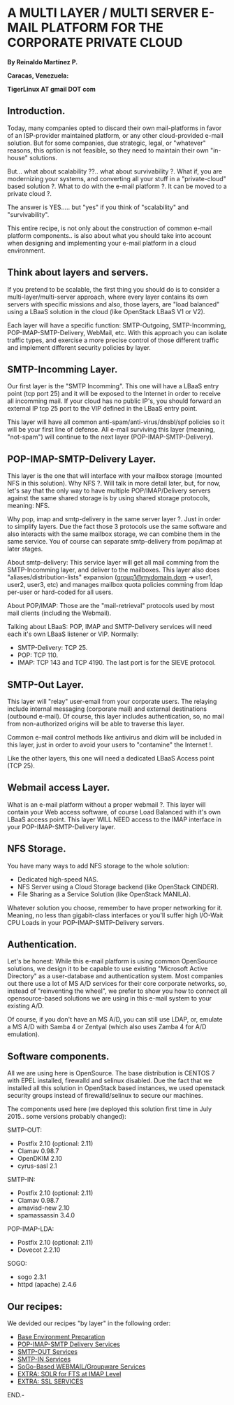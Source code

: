 # A MULTI LAYER / MULTI SERVER E-MAIL PLATFORM FOR THE CORPORATE PRIVATE CLOUD

**By Reinaldo Martínez P.**

**Caracas, Venezuela:**

**TigerLinux AT gmail DOT com**


## Introduction.

Today, many companies opted to discard their own mail-platforms in favor of an ISP-provider maintained platform, or any other cloud-provided e-mail solution. But for some companies, due strategic, legal, or "whatever" reasons, this option is not feasible, so they need to maintain their own "in-house" solutions.

But... what about scalability ??.. what about survivability ?. What if, you are modernizing your systems, and converting all your stuff in a "private-cloud" based solution ?. What to do with the e-mail platform ?. It can be moved to a private cloud ?.

The answer is YES..... but "yes" if you think of "scalability" and "survivability".

This entire recipe, is not only about the construction of common e-mail platform components.. is also about what you should take into account when designing and implementing your e-mail platform in a cloud environment.


## Think about layers and servers.

If you pretend to be scalable, the first thing you should do is to consider a multi-layer/multi-server approach, where every layer contains its own servers with specific missions and also, those layers, are "load balanced" using a LBaaS solution in the cloud (like OpenStack LBaaS V1 or V2).

Each layer will have a specific function: SMTP-Outgoing, SMTP-Incomming, POP-IMAP-SMTP-Delivery, WebMail, etc. With this approach you can isolate traffic types, and exercise a more precise control of those different traffic and implement different security policies by layer.


## SMTP-Incomming Layer.

Our first layer is the "SMTP Incomming". This one will have a LBaaS entry point (tcp port 25) and it will be exposed to the Internet in order to receive all incomming mail. If your cloud has no public IP's, you should forward an external IP tcp 25 port to the VIP defined in the LBaaS entry point.

This layer will have all common anti-spam/anti-virus/dnsbl/spf policies so it will be your first line of defense. All e-mail surviving this layer (meaning, "not-spam") will continue to the next layer (POP-IMAP-SMTP-Delivery).


## POP-IMAP-SMTP-Delivery Layer.

This layer is the one that will interface with your mailbox storage (mounted NFS in this solution). Why NFS ?. Will talk in more detail later, but, for now, let's say that the only way to have multiple POP/IMAP/Delivery servers against the same shared storage is by using shared storage protocols, meaning: NFS.

Why pop, imap and smtp-delivery in the same server layer ?. Just in order to simplify layers. Due the fact those 3 protocols use the same software and also interacts with the same mailbox storage, we can combine them in the same service. You of course can separate smtp-delivery from pop/imap at later stages.

About smtp-delivery: This service layer will get all mail comming from the SMTP-Incomming layer, and deliver to the mailboxes. This layer also does "aliases/distribution-lists" expansion (group1@mydomain.dom -> user1, user2, user3, etc) and manages mailbox quota policies comming from ldap per-user or hard-coded for all users.

About POP/IMAP: Those are the "mail-retrieval" protocols used by most mail clients (including the Webmail).

Talking about LBaaS: POP, IMAP and SMTP-Delivery services will need each it's own LBaaS listener or VIP. Normally:

* SMTP-Delivery: TCP 25.
* POP: TCP 110.
* IMAP: TCP 143 and TCP 4190. The last port is for the SIEVE protocol.


## SMTP-Out Layer.

This layer will "relay" user-email from your corporate users. The relaying include internal messaging (corporate mail) and external destinations (outbound e-mail). Of course, this layer includes authentication, so, no mail from non-authorized origins will be able to traverse this layer.

Common e-mail control methods like antivirus and dkim will be included in this layer, just in order to avoid your users to "contamine" the Internet !.

Like the other layers, this one will need a dedicated LBaaS Access point (TCP 25).


## Webmail access Layer.

What is an e-mail platform without a proper webmail ?. This layer will contain your Web access software, of course Load Balanced with it's own LBaaS access point. This layer WILL NEED access to the IMAP interface in your POP-IMAP-SMTP-Delivery layer.


## NFS Storage.

You have many ways to add NFS storage to the whole solution:

* Dedicated high-speed NAS.
* NFS Server using a Cloud Storage backend (like OpenStack CINDER).
* File Sharing as a Service Solution (like OpenStack MANILA).

Whatever solution you choose, remember to have proper networking for it. Meaning, no less than gigabit-class interfaces or you'll suffer high I/O-Wait CPU Loads in your POP-IMAP-SMTP-Delivery servers.


## Authentication.

Let's be honest: While this e-mail platform is using common OpenSource solutions, we design it to be capable to use existing "Microsoft Active Directory" as a user-database and authentication system. Most companies out there use a lot of MS A/D services for their core corporate networks, so, instead of "reinventing the wheel", we prefer to show you how to connect all opensource-based solutions we are using in this e-mail system to your existing A/D.

Of course, if you don't have an MS A/D, you can still use LDAP, or, emulate a MS A/D with Samba 4 or Zentyal (which also uses Zamba 4 for A/D emulation).


## Software components.

All we are using here is OpenSource. The base distribution is CENTOS 7 with EPEL installed, firewalld and selinux disabled. Due the fact that we installed all this solution in OpenStack based instances, we used openstack security groups instead of firewalld/selinux to secure our machines.

The components used here (we deployed this solution first time in July 2015.. some versions probably changed):

SMTP-OUT:

- Postfix 2.10 (optional: 2.11)
- Clamav 0.98.7
- OpenDKIM 2.10
- cyrus-sasl 2.1

SMTP-IN:

- Postfix 2.10 (optional: 2.11)
- Clamav 0.98.7
- amavisd-new 2.10
- spamassassin 3.4.0

POP-IMAP-LDA:

- Postfix 2.10 (optional: 2.11)
- Dovecot 2.2.10

SOGO:

- sogo 2.3.1
- httpd (apache) 2.4.6


## Our recipes:

We devided our recipes "by layer" in the following order:

* [Base Environment Preparation](https://github.com/tigerlinux/tigerlinux.github.io/blob/master/recipes/ispapps/multi-layer-multi-server-email-platform/00-Base-preparation.md)
* [POP-IMAP-SMTP Delivery Services](https://github.com/tigerlinux/tigerlinux.github.io/blob/master/recipes/ispapps/multi-layer-multi-server-email-platform/01-POP-IMAP-LDA-Layer.md)
* [SMTP-OUT Services](https://github.com/tigerlinux/tigerlinux.github.io/blob/master/recipes/ispapps/multi-layer-multi-server-email-platform/02-SMTP-OUT-Layer.md)
* [SMTP-IN Services](https://github.com/tigerlinux/tigerlinux.github.io/blob/master/recipes/ispapps/multi-layer-multi-server-email-platform/03-SMTP-IN-Layer.md)
* [SoGo-Based WEBMAIL/Groupware Services](https://github.com/tigerlinux/tigerlinux.github.io/blob/master/recipes/ispapps/multi-layer-multi-server-email-platform/04-SOGO-Webmail-Layer.md)
* [EXTRA: SOLR for FTS at IMAP Level](https://github.com/tigerlinux/tigerlinux.github.io/blob/master/recipes/ispapps/multi-layer-multi-server-email-platform/05-EXTRA-SOLR-FTS.md)
* [EXTRA: SSL SERVICES](https://github.com/tigerlinux/tigerlinux.github.io/blob/master/recipes/ispapps/multi-layer-multi-server-email-platform/06-EXTRA-SSL-Services.md)

END.-

